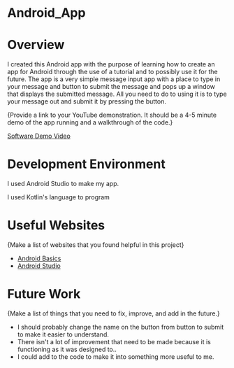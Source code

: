 # Android_App

# Overview

I created this Android app with the purpose of learning how to create an app for Android through the use of a tutorial and to possibly use it for the future. The app is a very simple message input app with a place to type in your message and button to submit the message and pops up a window that displays the submitted message. All you need to do to using it is to type your message out and submit it by pressing the button.



{Provide a link to your YouTube demonstration.  It should be a 4-5 minute demo of the app running and a walkthrough of the code.}

[Software Demo Video](https://youtu.be/d6neoGx2N2M)

# Development Environment

I used Android Studio to make my app.

I used Kotlin's language to program 

# Useful Websites

{Make a list of websites that you found helpful in this project}
* [Android Basics](https://developer.android.com/training/basics/firstapp)
* [Android Studio](https://developer.android.com/studio)

# Future Work

{Make a list of things that you need to fix, improve, and add in the future.}
* I should probably change the name on the button from button to submit to make it easier to understand.
* There isn't a lot of improvement that need to be made because it is functioning as it was designed to..
* I could add to the code to make it into something more useful to me.
